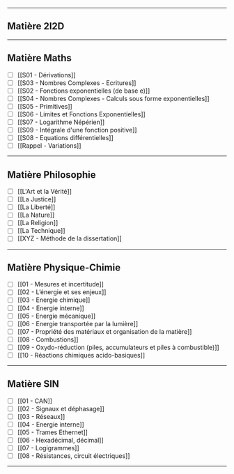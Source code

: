 --------------------------------------------------------------------------
## Matière 2I2D


--------------------------------------------------------------------------
## Matière Maths
- [ ] [[S01 - Dérivations]]
- [ ] [[S03 - Nombres Complexes - Ecritures]]
- [ ] [[S02 - Fonctions exponentielles (de base e)]]
- [ ] [[S04 - Nombres Complexes - Calculs sous forme exponentielles]]
- [ ] [[S05 - Primitives]]
- [ ] [[S06 - Limites et Fonctions Exponentielles]]
- [ ] [[S07 - Logarithme Népérien]]
- [ ] [[S09 - Intégrale d'une fonction positive]]
- [ ] [[S08 - Equations différentielles]]
- [ ] [[Rappel - Variations]]

--------------------------------------------------------------------------
## Matière Philosophie
- [ ] [[L'Art et la Vérité]]
- [ ] [[La Justice]]
- [ ] [[La Liberté]]
- [ ] [[La Nature]]
- [ ] [[La Religion]]
- [ ] [[La Technique]]
- [ ] [[XYZ - Méthode de la dissertation]]

--------------------------------------------------------------------------
## Matière Physique-Chimie
- [ ] [[01 - Mesures et incertitude]]
- [ ] [[02 - L’énergie et ses enjeux]]
- [ ] [[03 - Energie chimique]]
- [ ] [[04 - Energie interne]]
- [ ] [[05 - Energie mécanique]]
- [ ] [[06 - Energie transportée par la lumière]]
- [ ] [[07 - Propriété des matériaux et organisation de la matière]]
- [ ] [[08 - Combustions]]
- [ ] [[09 - Oxydo-réduction (piles, accumulateurs et piles à combustible)]]
- [ ] [[10 - Réactions chimiques acido-basiques]]

--------------------------------------------------------------------------
## Matière SIN
- [ ] [[01 - CAN]]
- [ ] [[02 - Signaux et déphasage]]
- [ ] [[03 - Réseaux]]
- [ ] [[04 - Energie interne]]
- [ ] [[05 - Trames Ethernet]]
- [ ] [[06 - Hexadécimal, décimal]]
- [ ] [[07 - Logigrammes]]
- [ ] [[08 - Résistances, circuit électriques]]

--------------------------------------------------------------------------